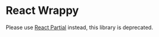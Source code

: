# React Wrappy

Please use [React Partial](https://github.com/rikutiira/react-partial) instead, this library is deprecated.
